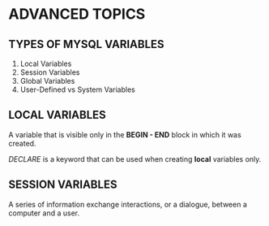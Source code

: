 # ADVANCED TOPICS 

## TYPES OF MYSQL VARIABLES 

1. Local Variables
2. Session Variables
3. Global Variables 
4. User-Defined vs System Variables


## LOCAL VARIABLES

A variable that is visible only in the **BEGIN - END** block in which it was created. 

*DECLARE* is a keyword that can be used when creating **local** variables only. 

## SESSION VARIABLES

A series of information exchange interactions, or a dialogue, between a computer and a user. 